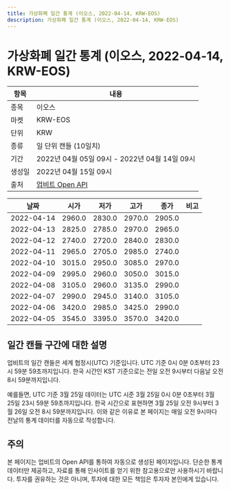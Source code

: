 ```yaml
---
title: 가상화폐 일간 통계 (이오스, 2022-04-14, KRW-EOS)
description: 가상화폐 일간 통계 (이오스, 2022-04-14, KRW-EOS)
---
```



가상화폐 일간 통계 (이오스, 2022-04-14, KRW-EOS)
===

|항목|내용|
|--|--|
|종목|이오스|
|마켓|KRW-EOS|
|단위|KRW|
|종류|일 단위 캔들 (10일치)|
|기간|2022년 04월 05일 09시 - 2022년 04월 14일 09시|
|생성일|2022년 04월 15일 09시|
|출처|[업비트 Open API](https://docs.upbit.com)|


|날짜|시가|저가|고가|종가|비고|
|--|--|--|--|--|--|
|2022-04-14|2960.0|2830.0|2970.0|2905.0|    |
|2022-04-13|2825.0|2785.0|2970.0|2965.0|    |
|2022-04-12|2740.0|2720.0|2840.0|2830.0|    |
|2022-04-11|2965.0|2705.0|2985.0|2740.0|    |
|2022-04-10|3015.0|2950.0|3085.0|2970.0|    |
|2022-04-09|2995.0|2960.0|3050.0|3015.0|    |
|2022-04-08|3105.0|2960.0|3135.0|2990.0|    |
|2022-04-07|2990.0|2945.0|3140.0|3105.0|    |
|2022-04-06|3420.0|2985.0|3425.0|2990.0|    |
|2022-04-05|3545.0|3395.0|3570.0|3420.0|    |


일간 캔들 구간에 대한 설명
---


업비트의 일간 캔들은 세계 협정시(UTC) 기준입니다. 
UTC 기준 0시 0분 0초부터 23시 59분 59초까지입니다. 
한국 시간인 KST 기준으로는 전일 오전 9시부터 다음날 오전 8시 59분까지입니다. 


예를들면, UTC 기준 3월 25일 데이터는 UTC 시준 3월 25일 0시 0분 0초부터 3월 25일 23시 59분 59초까지입니다. 
한국 시간으로 표현하면 3월 25일 오전 9시부터 3월 26일 오전 8시 59분까지입니다. 
이와 같은 이유로 본 페이지는 매일 오전 9시마다 전날의 통계 데이터를 자동으로 작성합니다. 


주의
---


본 페이지는 업비트의 Open API를 통하여 자동으로 생성된 페이지입니다. 
단순한 통계 데이터만 제공하고, 자료를 통해 인사이트를 얻기 위한 참고용으로만 사용하시기 바랍니다. 
투자를 권유하는 것은 아니며, 투자에 대한 모든 책임은 투자자 본인에게 있습니다. 
